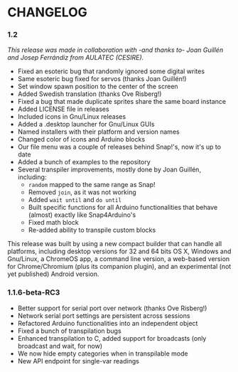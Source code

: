# CHANGELOG

### 1.2

_This release was made in collaboration with -and thanks to- Joan Guillén and Josep Ferrándiz from AULATEC (CESIRE)._

* Fixed an esoteric bug that randomly ignored some digital writes
* Same esoteric bug fixed for servos (thanks Joan Guillén!)
* Set window spawn position to the center of the screen
* Added Swedish translation (thanks Ove Risberg!)
* Fixed a bug that made duplicate sprites share the same board instance
* Added LICENSE file in releases
* Included icons in Gnu/Linux releases
* Added a .desktop launcher for Gnu/Linux GUIs
* Named installers with their platform and version names
* Changed color of icons and Arduino blocks
* Our file menu was a couple of releases behind Snap!'s, now it's up to date
* Added a bunch of examples to the repository
* Several transpiler improvements, mostly done by Joan Guillén, including:
  * `random` mapped to the same range as Snap!
  * Removed `join`, as it was not working
  * Added `wait until` and `do until`
  * Built specific functions for all Arduino functionalities that behave (almost) exactly like Snap4Arduino's
  * Fixed math block
  * Re-added ability to transpile custom blocks

This release was built by using a new compact builder that can handle all platforms, including desktop versions for 32 and 64 bits OS X, Windows and Gnu/Linux, a ChromeOS app, a command line version, a web-based version for Chrome/Chromium (plus its companion plugin), and an experimental (not yet published) Android version.

### 1.1.6-beta-RC3

* Better support for serial port over network (thanks Ove Risberg!)
* Network serial port settings are persistent across sessions
* Refactored Arduino functionalities into an independent object
* Fixed a bunch of transpilation bugs
* Enhanced transpilation to C, added support for broadcasts (only broadcast and wait, for now)
* We now hide empty categories when in transpilable mode
* New API endpoint for single-var readings
